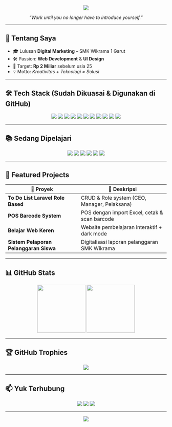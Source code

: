 <!-- Banner -->
<p align="center">
  <img src="https://capsule-render.vercel.app/api?type=waving&color=0f2027&height=250&section=header&text=Hi%20👋%20I'm%20Rasvyy%20aka%20Justin&fontSize=45&fontAlignY=40&desc=Web%20Developer%20%7C%20UI%20Designer%20%7C%20Digital%20Marketer&descSize=15&fontColor=ffffff&animation=fadeIn" />
</p>

<p align="center"><i>“Work until you no longer have to introduce yourself.”</i></p>

---

## 🧠 Tentang Saya
- 🎓 Lulusan **Digital Marketing** – SMK Wikrama 1 Garut  
- 🛠 Passion: **Web Development** & **UI Design**  
- 🚀 Target: **Rp 2 Miliar** sebelum usia 25  
- 💡 Motto: *Kreativitas + Teknologi = Solusi*

---

## 🛠 Tech Stack (Sudah Dikuasai & Digunakan di GitHub)
<p align="center">
  <img src="https://img.shields.io/badge/HTML5-E34F26?style=for-the-badge&logo=html5&logoColor=white" />
  <img src="https://img.shields.io/badge/CSS3-1572B6?style=for-the-badge&logo=css3&logoColor=white" />
  <img src="https://img.shields.io/badge/TailwindCSS-38B2AC?style=for-the-badge&logo=tailwind-css&logoColor=white" />
  <img src="https://img.shields.io/badge/JavaScript-F7DF1E?style=for-the-badge&logo=javascript&logoColor=black" />
  <img src="https://img.shields.io/badge/PHP-777BB4?style=for-the-badge&logo=php&logoColor=white" />
  <img src="https://img.shields.io/badge/Laravel-F72C1F?style=for-the-badge&logo=laravel&logoColor=white" />
  <img src="https://img.shields.io/badge/Vite-646CFF?style=for-the-badge&logo=vite&logoColor=white" />
  <img src="https://img.shields.io/badge/Bootstrap-7952B3?style=for-the-badge&logo=bootstrap&logoColor=white" />
  <img src="https://img.shields.io/badge/jQuery-0769AD?style=for-the-badge&logo=jquery&logoColor=white" />
  <img src="https://img.shields.io/badge/Node.js-339933?style=for-the-badge&logo=node.js&logoColor=white" />
  <img src="https://img.shields.io/badge/Express.js-000000?style=for-the-badge&logo=express&logoColor=white" />
</p>

---

## 📚 Sedang Dipelajari
<p align="center">
  <img src="https://img.shields.io/badge/Nuxt.js-00C58E?style=for-the-badge&logo=nuxt.js&logoColor=white" />
  <img src="https://img.shields.io/badge/NestJS-E0234E?style=for-the-badge&logo=nestjs&logoColor=white" />
  <img src="https://img.shields.io/badge/TypeScript-3178C6?style=for-the-badge&logo=typescript&logoColor=white" />
  <img src="https://img.shields.io/badge/MySQL-4479A1?style=for-the-badge&logo=mysql&logoColor=white" />
  <img src="https://img.shields.io/badge/Git-F05032?style=for-the-badge&logo=git&logoColor=white" />
  <img src="https://img.shields.io/badge/Prisma-2D3748?style=for-the-badge&logo=prisma&logoColor=white" />
</p>

---

## 🚀 Featured Projects
| 🚧 Proyek | 📝 Deskripsi |
|----------|-------------|
| **To Do List Laravel Role Based** | CRUD & Role system (CEO, Manager, Pelaksana) |
| **POS Barcode System** | POS dengan import Excel, cetak & scan barcode |
| **Belajar Web Keren** | Website pembelajaran interaktif + dark mode |
| **Sistem Pelaporan Pelanggaran Siswa** | Digitalisasi laporan pelanggaran SMK Wikrama |

---

## 📊 GitHub Stats
<p align="center">
  <img src="https://github-readme-stats.vercel.app/api?username=Rasviy&show_icons=true&theme=tokyonight" height="150" />
  <img src="https://github-readme-stats.vercel.app/api/top-langs/?username=Rasviy&layout=compact&theme=tokyonight" height="150" />
</p>

---

## 🏆 GitHub Trophies
<p align="center">
  <img src="https://github-profile-trophy.vercel.app/?username=Rasviy&theme=onedark&column=7" />
</p>

---

## 📫 Yuk Terhubung
<p align="center">
  <a href="mailto:rasvyy@email.com"><img src="https://img.shields.io/badge/Email-D14836?style=for-the-badge&logo=gmail&logoColor=white" /></a>
  <a href="https://linkedin.com/in/rasviy"><img src="https://img.shields.io/badge/LinkedIn-0077B5?style=for-the-badge&logo=linkedin&logoColor=white" /></a>
  <a href="https://rasviy.dev"><img src="https://img.shields.io/badge/Portfolio-24292e?style=for-the-badge&logo=github&logoColor=white" /></a>
</p>

---

<!-- Footer -->
<p align="center">
  <img src="https://capsule-render.vercel.app/api?type=waving&color=0f2027&height=200&section=footer" />
</p>
